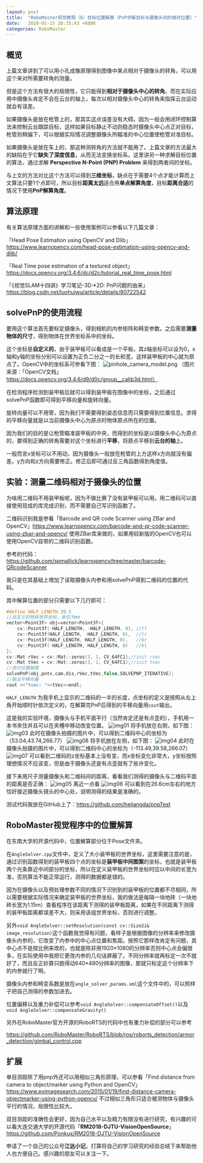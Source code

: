 ```yaml
---
layout: post
title:  "RoboMaster视觉教程（6）目标位置解算（PnP求解目标与摄像头间的相对位置）"
date:   2020-01-15 20:35:43 +0800
categories: RoboMaster
---
```


## 概览

上篇文章讲到了可以用小孔成像原理得到图像中某点相对于摄像头的转角，可以用这个来对所需要转角的测量。

但是这个方法有很大的局限性，它只能得到**相对于摄像头中心的转角**。而在实际应用中摄像头肯定不会在云台的轴上，每次以相对摄像头中心的转角来指挥云台运动就会有误差。

如果摄像头是放在枪管上的，那其实这点误差没有大碍。因为一般会用闭环控制算法来控制云台跟踪目标，这样如果目标静止不动则稳态时摄像头中心点正对目标，枪管则稍偏下，可以根据实际情况调整摄像头所瞄准的中心位置使枪管对准目标。

如果摄像头是放在车上的，那这种测转角的方法就不能用了。上篇文章的方法最大的缺陷在于它**缺失了深度信息**，从而无法变换坐标系。这里讲另一种求解目标位置的算法，通过求解 **Perspective N-Point (PNP) Problem** 来得到两者间的坐标。

与上文的方法对比这个方法可以得到**三维坐标**，缺点在于需要4个点才能计算而上文算法只要1个点即可，所以目标**距离太远**适合用**单点解算角度**，目标**距离合适**的情况下使用**PnP解算角度**。

## 算法原理

有关算法原理方面的讲解和一些使用案例可以参看以下几篇文章：

「Head Pose Estimation using OpenCV and Dlib」https://www.learnopencv.com/head-pose-estimation-using-opencv-and-dlib/

「Real Time pose estimation of a textured object」 https://docs.opencv.org/3.4.6/dc/d2c/tutorial_real_time_pose.html

「《视觉SLAM十四讲》学习笔记-3D->2D: PnP问题的由来」 https://blog.csdn.net/luohuiwu/article/details/80722542

## solvePnP的使用流程

要用这个算法首先要标定摄像头，得到相机的内参矩阵和畸变参数。之后需要**测量物体的尺寸**，得到物体在世界坐标系中的坐标。

这个坐标是**自定义的**，由于装甲板可以看成是一个平板，其z轴坐标可以设为0，x轴和y轴的坐标分别可以设置为正负二分之一的长和宽，这样装甲板的中心就为原点了。OpenCV中的坐标系可参看下图：
![pinhole_camera_model.png](https://img-blog.csdnimg.cn/2019080412314136.png)
（图片来源：「OpenCV文档」https://docs.opencv.org/3.4.6/d9/d0c/group__calib3d.html）

在检测程序检测到装甲板后就可以得到装甲板在图像中的坐标，之后通过solvePnP函数即可得到平移向量和旋转向量。

旋转向量可以不用管，因为我们不需要得到姿态信息而只需要得到位置信息。求得的平移向量就是以当前摄像头中心为原点时物体原点所在的位置。

因为我们的目的是让枪管瞄准装甲板的中央，而得到的坐标是以摄像头中心为原点的，要得到正确的转角需要对这个坐标进行**平移**，将原点平移到**云台的轴**上。

一般而言x坐标可以不用动，因为摄像头一般放在枪管的上方这样x方向就没有偏差。y方向和z方向需要修正。修正后即可通过反三角函数得到角度值。

## 实验：测量二维码相对于摄像头的位置

为啥用二维码不用装甲板呢，因为不做比赛了没有装甲板可以用。用二维码可以直接使用现成的库完成识别，而不需要自己写识别函数了。

二维码识别我是参看「Barcode and QR code Scanner using ZBar and OpenCV」https://www.learnopencv.com/barcode-and-qr-code-scanner-using-zbar-and-opencv/ 使用ZBar库来做的，如果用较新版的OpenCV也可以使用OpenCV自带的二维码识别函数。

参考的代码：https://github.com/spmallick/learnopencv/tree/master/barcode-QRcodeScanner

我只是在其基础上增加了读取摄像头内参和用solvePnP得到二维码的位置的代码。

其中解算位置的部分只需要以下几行即可：

```c
#define HALF_LENGTH 29.5
//自定义的物体世界坐标，单位为mm
vector<Point3f> obj=vector<Point3f>{
    cv::Point3f(-HALF_LENGTH, -HALF_LENGTH, 0),	//tl
    cv::Point3f(HALF_LENGTH, -HALF_LENGTH, 0),	//tr
    cv::Point3f(HALF_LENGTH, HALF_LENGTH, 0),	//br
    cv::Point3f(-HALF_LENGTH, HALF_LENGTH, 0)	//bl
};
cv::Mat rVec = cv::Mat::zeros(3, 1, CV_64FC1);//init rvec
cv::Mat tVec = cv::Mat::zeros(3, 1, CV_64FC1);//init tvec
//进行位置解算
solvePnP(obj,pnts,cam,dis,rVec,tVec,false,SOLVEPNP_ITERATIVE);
//输出平移向量
cout <<"tvec: "<<tVec<<endl;
```

`HALF_LENGTH` 为我手机上显示的二维码的一半的长度，点坐标的定义是按照从左上角开始顺时针依次定义的，在解算完PnP后得到的平移向量用`cout`输出。

这是我的实验环境，摄像头与手机平面平行（当然肯定还是有点歪的），手机用一本书夹住并且可以在夹槽中移动改变位置。
![img01](https://img-blog.csdnimg.cn/20190804123243802.jpg?x-oss-process=image/watermark,type_ZmFuZ3poZW5naGVpdGk,shadow_10,text_aHR0cHM6Ly9ibG9nLmNzZG4ubmV0L3UwMTA3NTAxMzc=,size_16,color_FFFFFF,t_70)
将手机放在右侧，如下图：
![img03](https://img-blog.csdnimg.cn/20190804123303237.jpg?x-oss-process=image/watermark,type_ZmFuZ3poZW5naGVpdGk,shadow_10,text_aHR0cHM6Ly9ibG9nLmNzZG4ubmV0L3UwMTA3NTAxMzc=,size_16,color_FFFFFF,t_70)
此时在摄像头拍摄的图片中，可以得到二维码中心的坐标为（53.04,43.74,266.77）
![img08](https://img-blog.csdnimg.cn/20190804123326683.jpg?x-oss-process=image/watermark,type_ZmFuZ3poZW5naGVpdGk,shadow_10,text_aHR0cHM6Ly9ibG9nLmNzZG4ubmV0L3UwMTA3NTAxMzc=,size_16,color_FFFFFF,t_70)
将手机放在左侧，如下图：
![img04](https://img-blog.csdnimg.cn/20190804123343222.jpg?x-oss-process=image/watermark,type_ZmFuZ3poZW5naGVpdGk,shadow_10,text_aHR0cHM6Ly9ibG9nLmNzZG4ubmV0L3UwMTA3NTAxMzc=,size_16,color_FFFFFF,t_70)
此时在摄像头拍摄的图片中，可以得到二维码中心的坐标为（-113.49,39.58,266.07）
![img07](https://img-blog.csdnimg.cn/20190804123401905.png?x-oss-process=image/watermark,type_ZmFuZ3poZW5naGVpdGk,shadow_10,text_aHR0cHM6Ly9ibG9nLmNzZG4ubmV0L3UwMTA3NTAxMzc=,size_16,color_FFFFFF,t_70)
可以看到二维码的z坐标基本上没有变，而x坐标变化非常大，y坐标按照理想情况不应该变，但是由于摄像头还是有点歪就有了些许变化。

接下来用尺子测量摄像头和二维码间的距离，看看我们测得的摄像头与二维码平面的距离是否正确：
![img05](https://img-blog.csdnimg.cn/20190804123419575.jpg?x-oss-process=image/watermark,type_ZmFuZ3poZW5naGVpdGk,shadow_10,text_aHR0cHM6Ly9ibG9nLmNzZG4ubmV0L3UwMTA3NTAxMzc=,size_16,color_FFFFFF,t_70)
离近一点看
![img06](https://img-blog.csdnimg.cn/20190804123436797.jpg?x-oss-process=image/watermark,type_ZmFuZ3poZW5naGVpdGk,shadow_10,text_aHR0cHM6Ly9ibG9nLmNzZG4ubmV0L3UwMTA3NTAxMzc=,size_16,color_FFFFFF,t_70)
可以看到在26.6cm左右的地方恰好接近摄像头镜头的中心处，说明测得的结果是准确的。

测试代码我放在GitHub上了：https://github.com/hejiangda/pnpTest

## RoboMaster视觉程序中的位置解算

在东南大学的开源代码中，位置解算部分位于Pose文件夹。

在`AngleSolver.cpp`文件中，定义了大小装甲板的世界坐标，这里需要注意的是，通过识别函数得到的装甲板四个点的坐标是**装甲板中间图案**的坐标，也就是装甲板两个光条靠近中间部分的坐标，所以在定义装甲板的世界坐标时应以中间的长宽为准，否则算法不能正常运行，测得的数据都是错的。

因为在摄像头以及预处理参数不同的情况下识别到的装甲板的位置都不尽相同，所以需要根据实际情况来确定装甲板的世界坐标，我的做法是每隔一块地砖（一块地砖长宽为1.15m）查看程序在该距离下测得的装甲板距离，如果在不同距离下测得的装甲板距离都误差不大，则采用该组世界坐标，否则进行调整。

另外`void AngleSolver::setResolution(const cv::Size2i& image_resolution)`这个函数我觉得有问题，看样子是根据图像的分辨率来修改摄像头内参的，它改变了内参中的中心点位置和焦距。按照它那样改肯定有问题，其中心点不是按比例来改的，也就是除非用1920×1080的分辨率否则中心点会偏很多，在实际使用中我把它更改内参的几句话屏蔽了。不同分辨率就再标定一次不就好了，而且反正妙算只跑得动640×480分辨率的图像，那就只标定这个分辨率下的内参就行了啊。

摄像头内参和畸变系数是放在`angle_solver_params.xml`这个文件中的，可以照样子把自己测得的参数加进去。

位置偏移以及重力补偿可以参考`void AngleSolver::compensateOffset()`以及`void AngleSolver::compensateGravity()`

另外在RoboMaster官方开源的RoboRTS的代码中也有重力补偿的部分可以参考

https://github.com/RoboMaster/RoboRTS/blob/ros/roborts_detection/armor_detection/gimbal_control.cpp

## 扩展

单目测距除了用pnp外还可以用相似三角形原理，可以参看「Find distance from camera to object/marker using Python and OpenCV」https://www.pyimagesearch.com/2015/01/19/find-distance-camera-objectmarker-using-python-opencv/ 不过相似三角形只适合被测物体与摄像头平行的情况，局限性比较大。

双目测距的准确性会更好，因为自己水平以及精力有限没有进行研究，有兴趣的可以看大连交通大学的开源代码「**RM2018-DJTU-VisionOpenSource**」https://github.com/Ponkux/RM2018-DJTU-VisionOpenSource

申请了一个自己的公众号**江达小记**，打算将自己的学习研究的经验总结下来帮助他人也方便自己。感兴趣的朋友可以关注一下。
